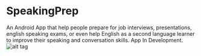 # SpeakingPrep
An Android App that help people prepare for job interviews, presentations, english speaking exams, or even help English as a second language learner to improve their speaking and conversation skills. App In Development.
![alt tag](http://i.imgur.com/GBm0QAzl.png)
